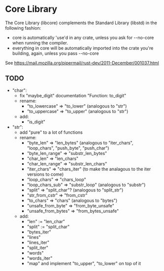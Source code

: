 # Core Library

The Core Library (libcore) complements the Standard Library (libstd) in the following fashion:

* core is automatically 'use'd in any crate, unless you ask for --no-core when running the compiler.
* everything in core will be automatically imported into the crate you're building, again, unless you pass --no-core

See https://mail.mozilla.org/pipermail/rust-dev/2011-December/001037.html

## TODO

* "char":
  * fix "maybe_digit" documentation "Function: to_digit"
  * rename:
      * "to_lowercase" => "to_lower" (analogous to "str")
      * "to_uppercase" => "to_upper" (analogous to "str")
  * add:
      * "is_digit"
* "str":
  * add "pure" to a lot of functions
  * rename:
      * "byte_len" => "len_bytes" (analogous to "iter_chars", "loop_chars", "push_byte", "push_char")
      * "byte_len_range" => "substr_len_bytes"
      * "char_len" => "len_chars"
      * "char_len_range" => "substr_len_chars"
      * "iter_chars" => "chars_iter" (to make the analagous to the iter versions to come)
      * "loop_chars" => "chars_loop"
      * "loop_chars_sub" => "substr_loop" (analogous to "substr")
      * "split" => "split_char"? (analogous to "split_str")
      * "str_from_cstr" => "from_cstr"
      * "to_chars" => "chars" (analogous to "bytes")
      * "unsafe_from_byte" => "from_byte_unsafe"
      * "unsafe_from_bytes" => "from_bytes_unsafe"
  * add:
      * "len" := "len_char"
      * "split" := "split_char"
      * "bytes_iter"
      * "lines"
      * "lines_iter"
      * "split_iter"
      * "words"
      * "words_iter"
      * "map" and implement "to_upper", "to_lower" on top of it
